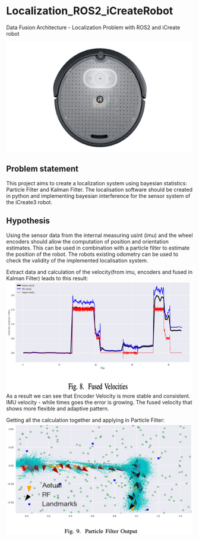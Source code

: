# Localization_ROS2_iCreateRobot
Data Fusion Architecture - Localization Problem with ROS2 and iCreate robot

<img src="one.jpeg" alt="Alt text" width="500" height="300" align="center">

## Problem statement
This project aims to create a localization system using bayesian statistics: Particle Filter and Kalman Filter. The localisation software should be created in python and implementing bayesian interference for the sensor system of the iCreate3 robot. 

## Hypothesis
Using the sensor data from the internal measuring usint (imu) and the wheel encoders should allow the computation of position and orientation estimates. This can be used in combination with a particle filter to estimate the position of the robot. The robots existing odometry can be used to check the validity of the implemented localisation system.

Extract data and calculation of the velocity(from imu, encoders and fused in Kalman Filter) leads to this result:
<img src="fused.png" alt="Alt text" width="500" height="300" align="center">
As a result we can see that Encoder Velocity is more stable and consistent. IMU velocity - while times goes the error is growing. The fused velocity that shows more flexible and adaptive pattern.

Getting all the calculation together and applying in Particle Filter:
<img src="result.png" alt="Alt text" width="500" height="300" align="center">
